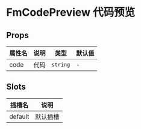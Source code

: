 # FmCodePreview 代码预览 <Badge type="pro" text="专业版" />

## Props

| 属性名 | 说明 | 类型     | 默认值 |
| ------ | ---- | -------- | ------ |
| code   | 代码 | `string` | -      |

## Slots

| 插槽名  | 说明     |
| ------- | -------- |
| default | 默认插槽 |